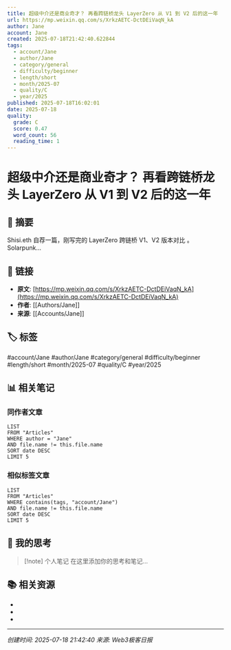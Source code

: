 ```yaml
---
title: 超级中介还是商业奇才？ 再看跨链桥龙头 LayerZero 从 V1 到 V2 后的这一年
url: https://mp.weixin.qq.com/s/XrkzAETC-DctDEiVaqN_kA
author: Jane
account: Jane
created: 2025-07-18T21:42:40.622844
tags:
  - account/Jane
  - author/Jane
  - category/general
  - difficulty/beginner
  - length/short
  - month/2025-07
  - quality/C
  - year/2025
published: 2025-07-18T16:02:01
date: 2025-07-18
quality:
  grade: C
  score: 0.47
  word_count: 56
  reading_time: 1
---
```


# 超级中介还是商业奇才？ 再看跨链桥龙头 LayerZero 从 V1 到 V2 后的这一年

## 📝 摘要

Shisi.eth
自荐一篇，刚写完的 LayerZero 跨链桥 V1、V2 版本对比
。
Solarpunk...

## 🔗 链接

- **原文**: [https://mp.weixin.qq.com/s/XrkzAETC-DctDEiVaqN_kA](https://mp.weixin.qq.com/s/XrkzAETC-DctDEiVaqN_kA)
- **作者**: [[Authors/Jane]]
- **来源**: [[Accounts/Jane]]

## 🏷️ 标签

#account/Jane #author/Jane #category/general #difficulty/beginner #length/short #month/2025-07 #quality/C #year/2025

## 📊 相关笔记

### 同作者文章
```dataview
LIST
FROM "Articles"
WHERE author = "Jane"
AND file.name != this.file.name
SORT date DESC
LIMIT 5
```

### 相似标签文章
```dataview
LIST
FROM "Articles"
WHERE contains(tags, "account/Jane")
AND file.name != this.file.name
SORT date DESC
LIMIT 5
```

## 💭 我的思考

> [!note] 个人笔记
> 在这里添加你的思考和笔记...

## 📚 相关资源

- 
- 
- 

---

*创建时间: 2025-07-18 21:42:40*
*来源: Web3极客日报*
